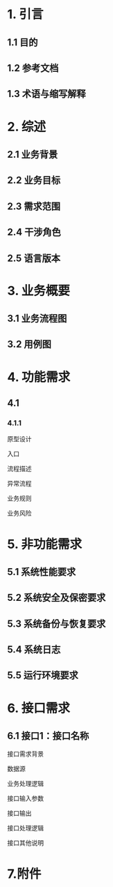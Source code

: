 # 1. 引言

## 1.1 目的

## 1.2 参考文档

## 1.3 术语与缩写解释



# 2. 综述

## 2.1 业务背景

## 2.2 业务目标

## 2.3 需求范围

## 2.4 干涉角色

## 2.5 语言版本

# 3. 业务概要

## 3.1 业务流程图

## 3.2 用例图

# 4. 功能需求

## 4.1

### 4.1.1

原型设计

入口

流程描述

异常流程

业务规则

业务风险



# 5. 非功能需求

## 5.1 系统性能要求

## 5.2 系统安全及保密要求

## 5.3 系统备份与恢复要求

## 5.4 系统日志

## 5.5 运行环境要求



# 6. 接口需求

## 6.1 接口1：接口名称

接口需求背景

数据源

业务处理逻辑

接口输入参数

接口输出

接口处理逻辑

接口其他说明



# 7.附件
